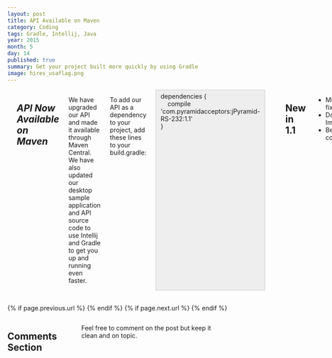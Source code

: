 ```yaml
---
layout: post
title: API Available on Maven
category: Coding
tags: Gradle, Intellij, Java
year: 2015
month: 5
day: 14
published: true
summary: Get your project built more quickly by using Gradle
image: hires_usaflag.png
---
```


<!-- Content -->
<div class="row">
	<div class="col-md-9 columns">
	<!-- CONTENT HERE -->

	<h1>jPyramid-RS-232 1.1 Released</h1>

<h2 style="font-style:italic;">API Now Available on Maven</h2>

<p>We have upgraded our API and made it available through Maven Central. We have also updated our desktop sample application and API source code to use Intellij and Gradle to get you up and running even faster.</p>

<p>To add our API as a dependency to your project, add these lines to your build.gradle:</p>

<div style="background:#eee; border:1px solid #ccc; padding:5px 10px">dependencies {<br />
&nbsp; &nbsp; compile &#39;com.pyramidacceptors:jPyramid-RS-232:1.1&#39;<br />
}</div>

<p>&nbsp;</p>

<h2>New in 1.1</h2>

<ul>
	<li>Minor bug fixes</li>
	<li>Documentation Improvements</li>
	<li>Better test coverage</li>
</ul>

<p>&nbsp;Keep an eye out for more updates and maybe some cool example projects.&nbsp;</p>

<p>&nbsp;</p>

<p>Do you have an idea for PC bill acceptor application?&nbsp;</p>
	  
	<!-- END CONTENT-->  
	</div>
</div> 

<div class="row">
	<div class="span3 columns">&nbsp;</div>
	<div class="span6 column">
			<p class="pull-right">{% if page.previous.url %} <a href="{{page.previous.url}}" title="Previous Post: {{page.previous.title}}"><i class="icon-chevron-left"></i></a> 	{% endif %}   {% if page.next.url %} 	<a href="{{page.next.url}}" title="Next Post: {{page.next.title}}"><i class="icon-chevron-right"></i></a> 	{% endif %} </p>  
	</div>
</div>
	
<div class="row">	
    <div class="span9 columns">    
		<h2>Comments Section</h2>
	    <p>Feel free to comment on the post but keep it clean and on topic.</p>	
		<div id="disqus_thread"></div>
		<script type="text/javascript">
			/* * * CONFIGURATION VARIABLES: EDIT BEFORE PASTING INTO YOUR WEBPAGE * * */
			var disqus_shortname = 'ptidevelopers'; // required: replace example with your forum shortname
			var disqus_identifier = '{{ page.url }}';
			var disqus_url = 'http://pyramidtechnologies.github.com{{ page.url }}';
 
			
			/* * * DON'T EDIT BELOW THIS LINE * * */
			(function() {
				var dsq = document.createElement('script'); dsq.type = 'text/javascript'; dsq.async = true;
				dsq.src = 'http://' + disqus_shortname + '.disqus.com/embed.js';
				(document.getElementsByTagName('head')[0] || document.getElementsByTagName('body')[0]).appendChild(dsq);
			})();
		</script>
		<noscript>Please enable JavaScript to view the <a href="http://disqus.com/?ref_noscript">comments powered by Disqus.</a></noscript>
		<a href="http://disqus.com" class="dsq-brlink">blog comments powered by <span class="logo-disqus">Disqus</span></a>
	</div>
</div>

<!-- Twitter -->
<script>!function(d,s,id){var js,fjs=d.getElementsByTagName(s)[0];if(!d.getElementById(id)){js=d.createElement(s);js.id=id;js.src="//platform.twitter.com/widgets.js";fjs.parentNode.insertBefore(js,fjs);}}(document,"script","twitter-wjs");</script>

<!-- Google + -->
<script type="text/javascript">
  (function() {
    var po = document.createElement('script'); po.type = 'text/javascript'; po.async = true;
    po.src = 'https://apis.google.com/js/plusone.js';
    var s = document.getElementsByTagName('script')[0]; s.parentNode.insertBefore(po, s);
  })();
</script>

